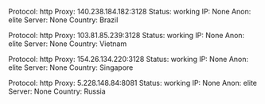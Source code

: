 Protocol: http
Proxy: 140.238.184.182:3128
Status: working
IP: None
Anon: elite
Server: None
Country: Brazil

Protocol: http
Proxy: 103.81.85.239:3128
Status: working
IP: None
Anon: elite
Server: None
Country: Vietnam

Protocol: http
Proxy: 154.26.134.220:3128
Status: working
IP: None
Anon: elite
Server: None
Country: Singapore

Protocol: http
Proxy: 5.228.148.84:8081
Status: working
IP: None
Anon: elite
Server: None
Country: Russia

